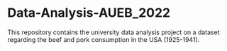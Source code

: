 # Data-Analysis-AUEB_2022

This repository contains the university data analysis project on a dataset regarding the beef and pork consumption in the USA (1925-1941).
